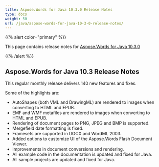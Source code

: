 ```yaml
---
title: Aspose.Words for Java 10.3.0 Release Notes
type: docs
weight: 50
url: /java/aspose-words-for-java-10-3-0-release-notes/
---
```


{{% alert color="primary" %}} 

This page contains release notes for [Aspose.Words for Java 10.3.0](http://www.aspose.com/downloads/words/java/new-releases/aspose.words-for-java-10.3.0/)

{{% /alert %}} 

## Aspose.Words for Java 10.3 Release Notes

This regular monthly release delivers 140 new features and fixes. 

Some of the highlights are: 

- AutoShapes (both VML and DrawingML) are rendered to images when converting to HTML and EPUB.
- EMF and WMF metafiles are rendered to images when converting to HTML and EPUB.
- Rendering of document pages to PNG, JPEG and BMP is supported.
- Mergefield date formatting is fixed.
- Framesets are supported in DOCX and WordML 2003.
- Added options to customize UI of the Aspose.Words Flash Document Viewer.
- Improvements in document conversions and rendering.
- All example code in the documentation is updated and fixed for Java.
- All sample projects are updated and fixed for Java.